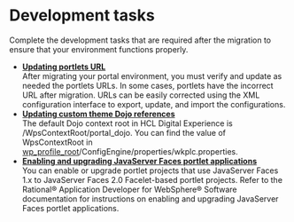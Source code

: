 # Development tasks

Complete the development tasks that are required after the migration to ensure that your environment functions properly.

-   **[Updating portlets URL](../migrate/mig_updating_portlets_url.md)**  
After migrating your portal environment, you must verify and update as needed the portlets URLs. In some cases, portlets have the incorrect URL after migration. URLs can be easily corrected using the XML configuration interface to export, update, and import the configurations.
-   **[Updating custom theme Dojo references](../migrate/mig_post_dojo.md)**  
The default Dojo context root in HCL Digital Experience is /WpsContextRoot/portal\_dojo. You can find the value of WpsContextRoot in [wp\_profile\_root](../reference/wpsdirstr.md#wp_profile_root)/ConfigEngine/properties/wkplc.properties.
-   **[Enabling and upgrading JavaServer Faces portlet applications](../migrate/mig_post_dev_jsf.md)**  
You can enable or upgrade portlet projects that use JavaServer Faces 1.x to JavaServer Faces 2.0 Facelet-based portlet projects. Refer to the Rational® Application Developer for WebSphere® Software documentation for instructions on enabling and upgrading JavaServer Faces portlet applications.


